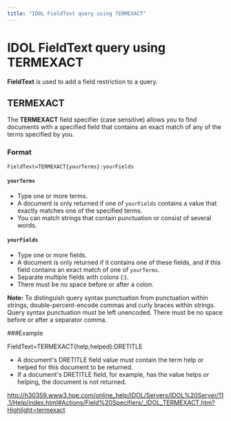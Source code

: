 ```yaml
---
title: "IDOL FieldText query using TERMEXACT"
---
```


# IDOL FieldText query using TERMEXACT

**FieldText** is used to add a field restriction to a query. 

## TERMEXACT

The **TERMEXACT** field specifier (case sensitive) allows you to find documents with a  specified field that contains an exact match of any of the terms  specified by you. 

### Format

```IDOL Query
FieldText=TERMEXACT{yourTerms}:yourFields
```

#### `yourTerms` 

- Type one or more terms.
- A document is only returned if one of `yourFields` contains a value that exactly matches one of the specified terms. 
- You can match strings that contain punctuation or consist of several words. 

#### `yourFields`

- Type one or more fields. 
- A document is only returned if it contains one of these fields, and if this field contains an exact match of one of `yourTerms`. 
- Separate multiple fields with colons (:). 
- There must be no space before or after a colon.

**Note:** To distinguish query syntax punctuation from punctuation within strings,  double-percent-encode commas and curly braces within strings. Query  syntax punctuation must be left unencoded. There must be no space before or after a separator comma. 

###Example

FieldText=TERMEXACT{help,helped}:DRETITLE

- A document's DRETITLE field value must contain the term help or helped for this document to be returned. 
- If a document's DRETITLE field, for example, has the value helps or helping, the document is not returned.

http://h30359.www3.hpe.com/online_help/IDOL/Servers/IDOL%20Server/11.1/Help/index.html#Actions/Field%20Specifiers/_IDOL_TERMEXACT.htm?Highlight=termexact